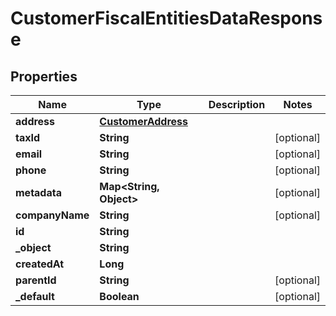 

# CustomerFiscalEntitiesDataResponse


## Properties

| Name | Type | Description | Notes |
|------------ | ------------- | ------------- | -------------|
|**address** | [**CustomerAddress**](CustomerAddress.md) |  |  |
|**taxId** | **String** |  |  [optional] |
|**email** | **String** |  |  [optional] |
|**phone** | **String** |  |  [optional] |
|**metadata** | **Map&lt;String, Object&gt;** |  |  [optional] |
|**companyName** | **String** |  |  [optional] |
|**id** | **String** |  |  |
|**_object** | **String** |  |  |
|**createdAt** | **Long** |  |  |
|**parentId** | **String** |  |  [optional] |
|**_default** | **Boolean** |  |  [optional] |



